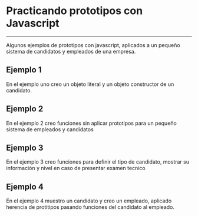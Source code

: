 # Practicando prototipos con Javascript
***
Algunos ejemplos de prototipos con javascript, aplicados a un pequeño sistema de candidatos y empleados de una empresa.

## Ejemplo 1

En el ejemplo uno creo un objeto literal y un objeto constructor de un candidato.

## Ejemplo 2

En el ejemplo 2 creo funciones sin aplicar prototipos para un pequeño sistema de empleados y candidatos

## Ejemplo 3

En el ejemplo 3 creo funciones para definir el tipo de candidato, mostrar su información y nivel en caso de presentar examen tecnico

## Ejemplo 4

En el ejemplo 4 muestro un candidato y creo un empleado, aplicado herencia de protitipos pasando funciones del candidato al empleado.
